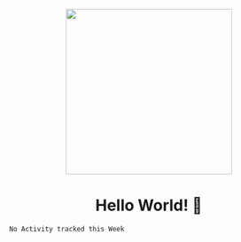 <p align= "center"><img src="https://media.giphy.com/media/zOvBKUUEERdNm/giphy.gif" width="300"></p>


<h1 align="center" style= "font-size=75%">Hello World! 👋</h1>

<!--
**Ayush-SR/Ayush-SR** is a ✨ _special_ ✨ repository because its `README.md` (this file) appears on your GitHub profile.

### An Enthusiast Technovazy Open Source Developer, who loves to build and Tinker stuffs. Currently an Electronics undergraduate, sharpening my skills.

#### 👯 Love to speak about the Technologies and building communities.
#### Fun fact about me: Productive Nocturnal

### 👨‍💻My Weekly Stats 

<!--START_SECTION:waka-->
```text
No Activity tracked this Week
```
<!--END_SECTION:waka-->
